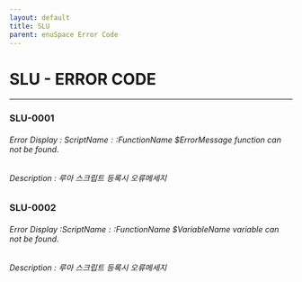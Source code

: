 ```yaml
---
layout: default
title: SLU
parent: enuSpace Error Code
---
```

# SLU - ERROR CODE

---

### SLU-0001

###### Error Display : $ScriptName::$FunctionName $ErrorMessage function can not be found.

###### Description : 루아 스크립트 등록시 오류메세지

### SLU-0002

###### Error Display :$ScriptName::$FunctionName $VariableName variable can not be found.

###### Description : 루아 스크립트 등록시 오류메세지



